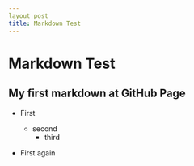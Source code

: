 ```yaml
--- 
layout post
title: Markdown Test
---
```


# Markdown Test
## My first markdown at GitHub Page

- First
  - second
    - third

- First again
